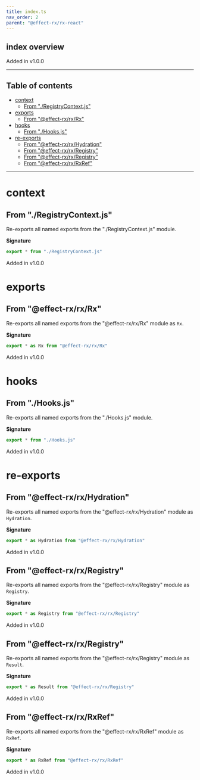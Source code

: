 ```yaml
---
title: index.ts
nav_order: 2
parent: "@effect-rx/rx-react"
---
```


## index overview

Added in v1.0.0

---

<h2 class="text-delta">Table of contents</h2>

- [context](#context)
  - [From "./RegistryContext.js"](#from-registrycontextjs)
- [exports](#exports)
  - [From "@effect-rx/rx/Rx"](#from-effect-rxrxrx)
- [hooks](#hooks)
  - [From "./Hooks.js"](#from-hooksjs)
- [re-exports](#re-exports)
  - [From "@effect-rx/rx/Hydration"](#from-effect-rxrxhydration)
  - [From "@effect-rx/rx/Registry"](#from-effect-rxrxregistry)
  - [From "@effect-rx/rx/Registry"](#from-effect-rxrxregistry-1)
  - [From "@effect-rx/rx/RxRef"](#from-effect-rxrxrxref)

---

# context

## From "./RegistryContext.js"

Re-exports all named exports from the "./RegistryContext.js" module.

**Signature**

```ts
export * from "./RegistryContext.js"
```

Added in v1.0.0

# exports

## From "@effect-rx/rx/Rx"

Re-exports all named exports from the "@effect-rx/rx/Rx" module as `Rx`.

**Signature**

```ts
export * as Rx from "@effect-rx/rx/Rx"
```

Added in v1.0.0

# hooks

## From "./Hooks.js"

Re-exports all named exports from the "./Hooks.js" module.

**Signature**

```ts
export * from "./Hooks.js"
```

Added in v1.0.0

# re-exports

## From "@effect-rx/rx/Hydration"

Re-exports all named exports from the "@effect-rx/rx/Hydration" module as `Hydration`.

**Signature**

```ts
export * as Hydration from "@effect-rx/rx/Hydration"
```

Added in v1.0.0

## From "@effect-rx/rx/Registry"

Re-exports all named exports from the "@effect-rx/rx/Registry" module as `Registry`.

**Signature**

```ts
export * as Registry from "@effect-rx/rx/Registry"
```

Added in v1.0.0

## From "@effect-rx/rx/Registry"

Re-exports all named exports from the "@effect-rx/rx/Registry" module as `Result`.

**Signature**

```ts
export * as Result from "@effect-rx/rx/Registry"
```

Added in v1.0.0

## From "@effect-rx/rx/RxRef"

Re-exports all named exports from the "@effect-rx/rx/RxRef" module as `RxRef`.

**Signature**

```ts
export * as RxRef from "@effect-rx/rx/RxRef"
```

Added in v1.0.0
